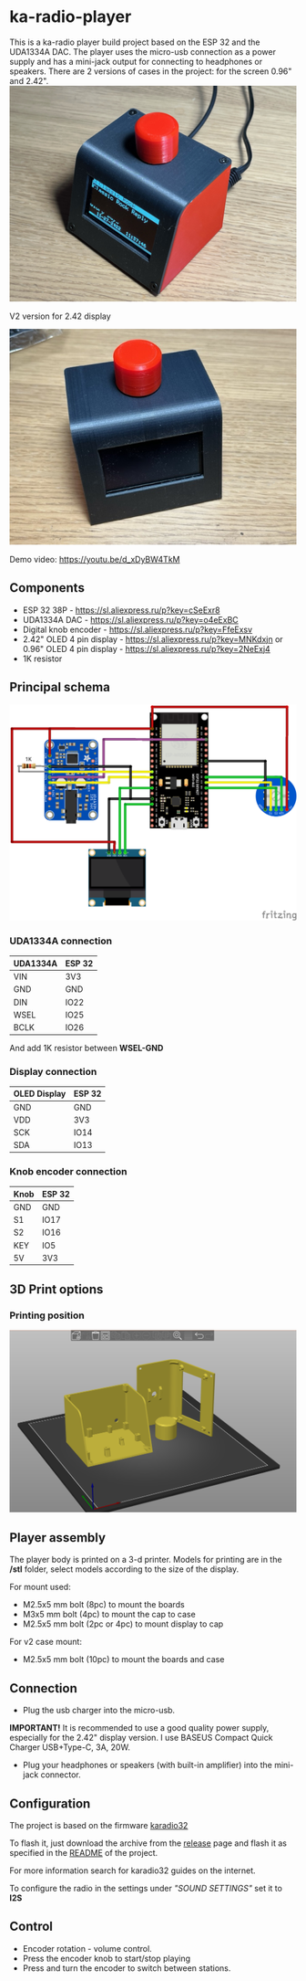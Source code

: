# ka-radio-player
This is a ka-radio player build project based on the ESP 32 and the UDA1334A DAC. The player uses the micro-usb connection as a power supply and has a mini-jack output for connecting to headphones or speakers.
There are 2 versions of cases in the project: for the screen 0.96" and 2.42".
![alt text](https://github.com/DmitrySazonov/ka-radio-player/blob/aa57e16a981c3e718910af9d376a0b30e7d48dfe/images/image01.jpeg?raw=true)

V2 version for 2.42 display

![alt text](https://github.com/DmitrySazonov/ka-radio-player/blob/9e1745583cbf18860f8c5a05a4be7fac21672450/images/v2/image0.jpeg?raw=true)

Demo video: https://youtu.be/d_xDyBW4TkM

## Components
- ESP 32 38P - https://sl.aliexpress.ru/p?key=cSeExr8
- UDA1334A DAC - https://sl.aliexpress.ru/p?key=o4eExBC
- Digital knob encoder - https://sl.aliexpress.ru/p?key=FfeExsv
- 2.42" OLED 4 pin display - https://sl.aliexpress.ru/p?key=MNKdxjn
or
0.96" OLED 4 pin display - https://sl.aliexpress.ru/p?key=2NeExj4
- 1K resistor


## Principal schema

![alt text](https://github.com/DmitrySazonov/ka-radio-player/blob/89df3c194219ddf57d0789007161f05c966c0ae5/stl/iradio_schema.png?raw=true)

### UDA1334A connection
| UDA1334A | ESP 32 |
|----------|--------|
| VIN      | 3V3    |
| GND      | GND    |
| DIN      | IO22 |
| WSEL     | IO25 |
| BCLK     | IO26 |

And add 1K resistor between **WSEL-GND**

### Display connection
| OLED Display | ESP 32 |
|--------------|--------|
| GND          | GND    |
| VDD          | 3V3    |
| SCK          | IO14   |
| SDA          | IO13   |

### Knob encoder connection
| Knob | ESP 32 |
|------|--------|
| GND  | GND    |
| S1   | IO17   |
| S2   | IO16   |
| KEY  | IO5    |
| 5V   | 3V3    |

## 3D Print options

### Printing position
![alt text](https://github.com/DmitrySazonov/ka-radio-player/blob/6cac8cc37e62230cf80ba3abce3fe80e388dbd4c/stl/print_position.png?raw=true)

## Player assembly

The player body is printed on a 3-d printer. Models for printing are in the **/stl** folder, select models according to the size of the display.

For mount used:
- M2.5x5 mm bolt (8pc) to mount the boards
- M3x5 mm bolt (4pc) to mount the cap to case
- M2.5x5 mm bolt (2pc or 4pc) to mount display to cap

For v2 case mount:
- M2.5x5 mm bolt (10pc) to mount the boards and case

## Connection

- Plug the usb charger into the micro-usb. 

**IMPORTANT!** 
It is recommended to use a good quality power supply, especially for the 2.42" display version. I use BASEUS Compact Quick Charger USB+Type-C, 3A, 20W.


- Plug your headphones or speakers (with built-in amplifier) into the mini-jack connector.

## Configuration

The project is based on the firmware [karadio32](https://github.com/karawin/Ka-Radio32)

To flash it, just download the archive from the [release](https://github.com/karawin/Ka-Radio32/releases) page and flash it as specified in the [README](https://github.com/karawin/Ka-Radio32#first-use) of the project.

For more information search for karadio32 guides on the internet.

To configure the radio in the settings under *"SOUND SETTINGS"* set it to **I2S**

## Control
- Encoder rotation - volume control.
- Press the encoder knob to start/stop playing
- Press and turn the encoder to switch between stations.
